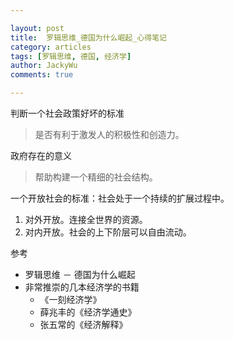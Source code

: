 ```yaml
---

layout: post   
title:  罗辑思维_德国为什么崛起_心得笔记  
category: articles  
tags: [罗辑思维, 德国, 经济学]  
author: JackyWu  
comments: true  

---
```


判断一个社会政策好坏的标准

> 是否有利于激发人的积极性和创造力。

政府存在的意义

> 帮助构建一个精细的社会结构。

一个开放社会的标准：社会处于一个持续的扩展过程中。

1. 对外开放。连接全世界的资源。
2. 对内开放。社会的上下阶层可以自由流动。

参考

- 罗辑思维 － 德国为什么崛起
- 非常推崇的几本经济学的书籍
    - 《一刻经济学》
    - 薛兆丰的《经济学通史》
    - 张五常的《经济解释》
